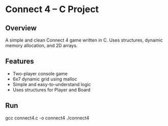 # Connect 4 – C Project

## Overview
A simple and clean Connect 4 game written in C.
Uses structures, dynamic memory allocation, and 2D arrays.

## Features
- Two-player console game
- 6x7 dynamic grid using malloc
- Simple and easy-to-understand logic
- Uses structures for Player and Board

## Run
gcc connect4.c -o connect4
./connect4
